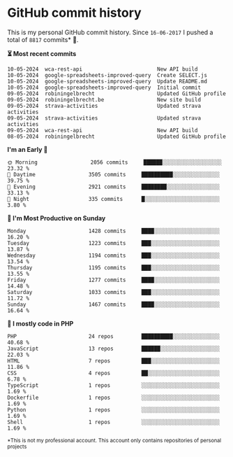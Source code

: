 # GitHub commit history
This is my personal GitHub commit history. Since <!--START_SECTION:first-commit-date-->`16-06-2017`<!--END_SECTION:first-commit-date--> I pushed a total of <!--START_SECTION:total-commit-count-->`8817`<!--END_SECTION:total-commit-count--> commits* 🎉.

<!--START_SECTION:most-recent-commits-->
**⏳ Most recent commits**
                                        
```text
10-05-2024  wca-rest-api                        New API build
10-05-2024  google-spreadsheets-improved-query  Create SELECT.js
10-05-2024  google-spreadsheets-improved-query  Update README.md
10-05-2024  google-spreadsheets-improved-query  Initial commit
09-05-2024  robiningelbrecht                    Updated GitHub profile
09-05-2024  robiningelbrecht.be                 New site build
09-05-2024  strava-activities                   Updated strava activities
09-05-2024  strava-activities                   Updated strava activities
09-05-2024  wca-rest-api                        New API build
08-05-2024  robiningelbrecht                    Updated GitHub profile
```
<!--END_SECTION:most-recent-commits-->  

<!--START_SECTION:commits-per-day-time-->
**I&#039;m an Early 🐤**

```text
🌞 Morning                 2056 commits     ██████░░░░░░░░░░░░░░░░░░░   23.32 %
🌆 Daytime                 3505 commits     ██████████░░░░░░░░░░░░░░░   39.75 %
🌃 Evening                 2921 commits     ████████░░░░░░░░░░░░░░░░░   33.13 %
🌙 Night                   335 commits      █░░░░░░░░░░░░░░░░░░░░░░░░   3.80 %
```
<!--END_SECTION:commits-per-day-time-->  

<!--START_SECTION:commits-per-weekday-->
**📅 I&#039;m Most Productive on Sunday**

```text
Monday                    1428 commits     ████░░░░░░░░░░░░░░░░░░░░░   16.20 %
Tuesday                   1223 commits     ███░░░░░░░░░░░░░░░░░░░░░░   13.87 %
Wednesday                 1194 commits     ███░░░░░░░░░░░░░░░░░░░░░░   13.54 %
Thursday                  1195 commits     ███░░░░░░░░░░░░░░░░░░░░░░   13.55 %
Friday                    1277 commits     ████░░░░░░░░░░░░░░░░░░░░░   14.48 %
Saturday                  1033 commits     ███░░░░░░░░░░░░░░░░░░░░░░   11.72 %
Sunday                    1467 commits     ████░░░░░░░░░░░░░░░░░░░░░   16.64 %
```
<!--END_SECTION:commits-per-weekday-->  

<!--START_SECTION:repos-per-language-->
**💬 I mostly code in PHP**

```text
PHP                       24 repos         ██████████░░░░░░░░░░░░░░░   40.68 %
JavaScript                13 repos         ██████░░░░░░░░░░░░░░░░░░░   22.03 %
HTML                      7 repos          ███░░░░░░░░░░░░░░░░░░░░░░   11.86 %
CSS                       4 repos          ██░░░░░░░░░░░░░░░░░░░░░░░   6.78 %
TypeScript                1 repos          ░░░░░░░░░░░░░░░░░░░░░░░░░   1.69 %
Dockerfile                1 repos          ░░░░░░░░░░░░░░░░░░░░░░░░░   1.69 %
Python                    1 repos          ░░░░░░░░░░░░░░░░░░░░░░░░░   1.69 %
Shell                     1 repos          ░░░░░░░░░░░░░░░░░░░░░░░░░   1.69 %
```
<!--END_SECTION:repos-per-language-->  

<sub>*This is not my professional account. This account only contains repositories of personal projects</sub>
